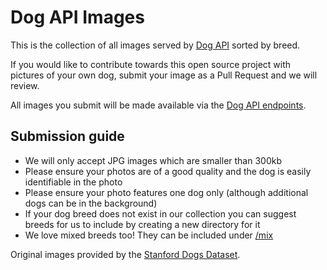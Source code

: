 # Dog API Images

This is the collection of all images served by [Dog API](https://dog.ceo/dog-api/) sorted by breed.

If you would like to contribute towards this open source project with pictures of your own dog, submit your image as a Pull Request and we will review.

All images you submit will be made available via the [Dog API endpoints](https://dog.ceo/dog-api/documentation).

## Submission guide

- We will only accept JPG images which are smaller than 300kb
- Please ensure your photos are of a good quality and the dog is easily identifiable in the photo
- Please ensure your photo features one dog only (although additional dogs can be in the background)
- If your dog breed does not exist in our collection you can suggest breeds for us to include by creating a new directory for it
- We love mixed breeds too! They can be included under [/mix](https://github.com/jigsawpieces/dog-api-images/tree/master/mix)


Original images provided by the [Stanford Dogs Dataset](http://vision.stanford.edu/aditya86/ImageNetDogs/).
